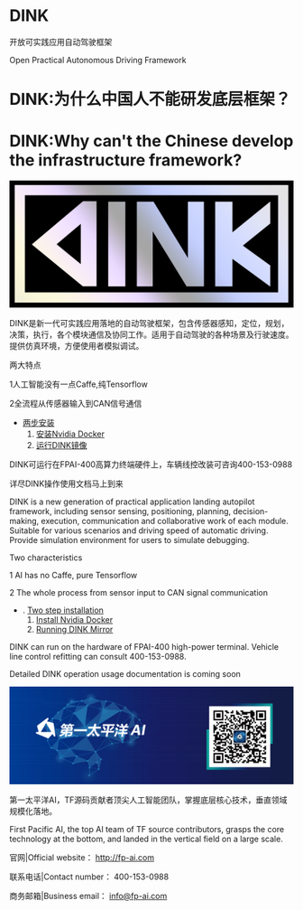 # DINK

开放可实践应用自动驾驶框架

Open Practical Autonomous Driving Framework

# DINK:为什么中国人不能研发底层框架？

# DINK:Why can't the Chinese develop the infrastructure framework?


![DINK](img/dink.jpg)


DINK是新一代可实践应用落地的自动驾驶框架，包含传感器感知，定位，规划，决策，执行，各个模块通信及协同工作。适用于自动驾驶的各种场景及行驶速度。提供仿真环境，方便使用者模拟调试。

两大特点

1人工智能没有一点Caffe,纯Tensorflow

2全流程从传感器输入到CAN信号通信

* [两步安装](https://github.com/FPAI/DINK/wiki/%E5%AE%89%E8%A3%85)
    1. [安装Nvidia Docker](https://github.com/FPAI/DINK/wiki/DINK%E5%AE%89%E8%A3%85)
    1. [运行DINK镜像]()




DINK可运行在FPAI-400高算力终端硬件上，车辆线控改装可咨询400-153-0988

详尽DINK操作使用文档马上到来


DINK is a new generation of practical application landing autopilot framework, including sensor sensing, positioning, planning, decision-making, execution, communication and collaborative work of each module. Suitable for various scenarios and driving speed of automatic driving. Provide simulation environment for users to simulate debugging.


Two characteristics

1 AI has no Caffe, pure Tensorflow

2 The whole process from sensor input to CAN signal communication


* . [Two step installation](https://github.com/FPAI/DINK/wiki/Installation)
    1. [Install Nvidia Docker](https://github.com/FPAI/DINK/wiki/Generic-x86-Docker)
    1. [Running DINK Mirror]()

DINK can run on the hardware of FPAI-400 high-power terminal. Vehicle line control refitting can consult 400-153-0988.

Detailed DINK operation usage documentation is coming soon



[![第一太平洋AI](img/fpai.png)](http://fp-ai.com)

第一太平洋AI，TF源码贡献者顶尖人工智能团队，掌握底层核心技术，垂直领域规模化落地。

First Pacific AI, the top AI team of TF source contributors, grasps the core technology at the bottom, and landed in the vertical field on a large scale.


官网|Official website： http://fp-ai.com

联系电话|Contact number： 400-153-0988

商务邮箱|Business email： info@fp-ai.com

